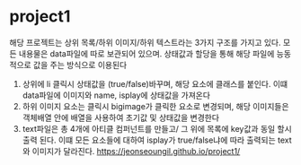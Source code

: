 # project1

해당 프로젝트는 상위 목록/하위 이미지/하위 텍스트라는 3가지 구조를 가지고 있다. 모든 내용물은 data파일에 따로 보관되어 있으며. 상태값과 할당을 통해 해당 파일에 능동적으로 값을 주는 방식으로 이용된다

1) 상위에 li 클릭시 상태값을 (true/false)바꾸며, 해당 요소에 클래스를 붙인다. 이떄 data파일에 이미지와 name, isplay에 상태값을 가져온다
2) 하위 이미지 요소는 클릭시 bigimage가 클릭한 요소로 변경되며, 해당 이미지들은 객체배열 안에 배열을 사용하여 초기값 및 상태값을 변경한다
3) text파일은 총 4개에 아티클 컴퍼넌트를 만들고/ 그 위에 목록에 key값과 동일 할시 출력 된다.  이떄 모든 요소들에 대하여 isplay가 true/false냐에 따라 출력되는 text와 이미지가 달라진다. 
https://jeonseoungil.github.io/project1/
